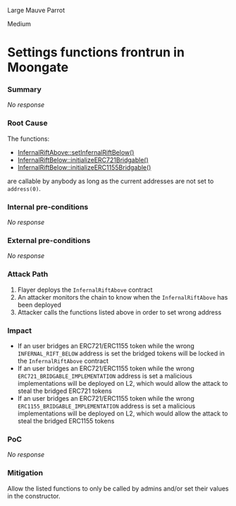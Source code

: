 Large Mauve Parrot

Medium

# Settings functions frontrun in Moongate

### Summary

_No response_

### Root Cause

The functions:
- [InfernalRiftAbove::setInfernalRiftBelow()](https://github.com/sherlock-audit/2024-08-flayer/blob/main/moongate/src/InfernalRiftAbove.sol#L71)
- [InfernalRiftBelow::initializeERC721Bridgable()](https://github.com/sherlock-audit/2024-08-flayer/blob/main/moongate/src/InfernalRiftBelow.sol#L103)
- [InfernalRiftBelow::initializeERC1155Bridgable()](https://github.com/sherlock-audit/2024-08-flayer/blob/main/moongate/src/InfernalRiftBelow.sol#L119)

are callable by anybody as long as the current addresses are not set to `address(0)`.

### Internal pre-conditions

_No response_

### External pre-conditions

_No response_

### Attack Path

1. Flayer deploys the `InfernalRiftAbove` contract
2. An attacker monitors the chain to know when the `InfernalRiftAbove` has been deployed
3. Attacker calls the functions listed above in order to set wrong address

### Impact

- If an user bridges an ERC721/ERC1155 token while the wrong `INFERNAL_RIFT_BELOW` address is set the bridged tokens will be locked in the `InfernalRiftAbove` contract
- If an user bridges an ERC721/ERC1155 token while the wrong `ERC721_BRIDGABLE_IMPLEMENTATION` address is set a malicious implementations will be deployed on L2, which would allow the attack to steal the bridged ERC721 tokens
- If an user bridges an ERC721/ERC1155 token while the wrong `ERC1155_BRIDGABLE_IMPLEMENTATION` address is set a malicious implementations will be deployed on L2, which would allow the attack to steal the bridged ERC1155 tokens

### PoC

_No response_

### Mitigation

Allow the listed functions to only be called by admins and/or set their values in the constructor.